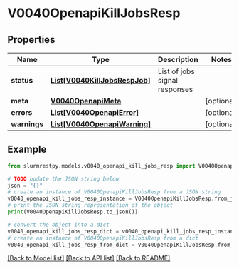 # V0040OpenapiKillJobsResp


## Properties

Name | Type | Description | Notes
------------ | ------------- | ------------- | -------------
**status** | [**List[V0040KillJobsRespJob]**](V0040KillJobsRespJob.md) | List of jobs signal responses |
**meta** | [**V0040OpenapiMeta**](V0040OpenapiMeta.md) |  | [optional]
**errors** | [**List[V0040OpenapiError]**](V0040OpenapiError.md) |  | [optional]
**warnings** | [**List[V0040OpenapiWarning]**](V0040OpenapiWarning.md) |  | [optional]

## Example

```python
from slurmrestpy.models.v0040_openapi_kill_jobs_resp import V0040OpenapiKillJobsResp

# TODO update the JSON string below
json = "{}"
# create an instance of V0040OpenapiKillJobsResp from a JSON string
v0040_openapi_kill_jobs_resp_instance = V0040OpenapiKillJobsResp.from_json(json)
# print the JSON string representation of the object
print(V0040OpenapiKillJobsResp.to_json())

# convert the object into a dict
v0040_openapi_kill_jobs_resp_dict = v0040_openapi_kill_jobs_resp_instance.to_dict()
# create an instance of V0040OpenapiKillJobsResp from a dict
v0040_openapi_kill_jobs_resp_from_dict = V0040OpenapiKillJobsResp.from_dict(v0040_openapi_kill_jobs_resp_dict)
```
[[Back to Model list]](../README.md#documentation-for-models) [[Back to API list]](../README.md#documentation-for-api-endpoints) [[Back to README]](../README.md)


